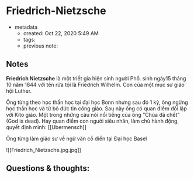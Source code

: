# Friedrich-Nietzsche

- metadata
	- created: Oct 22, 2020 5:49 AM
	- tags:
	- previous note:

## Notes

**Friedrich Nietzsche** là một triết gia hiện sinh người Phổ. sinh ngày15 tháng 10 năm 1844 với tên rửa tội là Friedrich Wilhelm. Con của một mục sư giáo hội Luther. 

Ông từng theo học thần học tại đại học Bonn nhưng sau đó 1 kỳ, ông ngừng học thần học và từ bỏ đức tin công giáo. Sau này ông có quan điểm đối lập với Kito giáo. Một trong những câu nói nổi tiếng của ông "Chúa đã chết" (God is dead). Hay quan điểm con người siêu nhân, làm chủ hành động, quyết định mình: [[Ubermensch]] 

Ông từng làm giáo sư về ngữ văn cổ điển tại Đại học Basel

![[Friedrich_Nietzsche.jpg.jpg]]

## Questions & thoughts:

